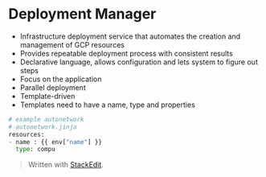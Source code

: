 
# Deployment Manager

- Infrastructure deployment service that automates the creation and management of GCP resources
- Provides repeatable deployment process with consistent results
- Declarative language, allows configuration and lets system to figure out steps
- Focus on the application
- Parallel deployment
- Template-driven
- Templates need to have a name, type and properties

```python
# example autonetwork
# autonetwork.jinja
resources: 
- name : {{ env["name"] }}
  type: compu

```

> Written with [StackEdit](https://stackedit.io/).
<!--stackedit_data:
eyJoaXN0b3J5IjpbODc0NTM5NDQ2XX0=
-->